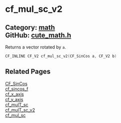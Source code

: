 [](../header.md ':include')

# cf_mul_sc_v2

Category: [math](/api_reference?id=math)  
GitHub: [cute_math.h](https://github.com/RandyGaul/cute_framework/blob/master/include/cute_math.h)  
---

Returns a vector rotated by `a`.

```cpp
CF_INLINE CF_V2 cf_mul_sc_v2(CF_SinCos a, CF_V2 b)
```

## Related Pages

[CF_SinCos](/math/cf_sincos.md)  
[cf_sincos_f](/math/cf_sincos_f.md)  
[cf_x_axis](/math/cf_x_axis.md)  
[cf_y_axis](/math/cf_y_axis.md)  
[cf_mulT_sc](/math/cf_mult_sc.md)  
[cf_mulT_sc_v2](/math/cf_mult_sc_v2.md)  
[cf_mul_sc](/math/cf_mul_sc.md)  
